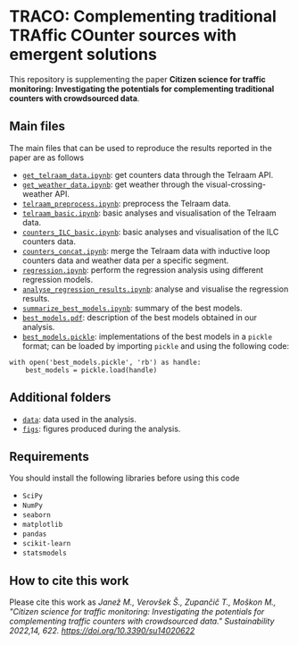 # TRACO: Complementing traditional TRAffic COunter sources with emergent solutions

 This repository is supplementing the paper **Citizen science for traffic monitoring: Investigating the potentials for complementing traditional counters with crowdsourced data**.


## Main files
The main files that can be used to reproduce the results reported in the paper are as follows
* [`get_telraam_data.ipynb`](get_telraam_data.ipynb): get counters data through the Telraam API.
* [`get_weather_data.ipynb`](get_weather_data.ipynb): get weather through the visual-crossing-weather API.
* [`telraam_preprocess.ipynb`](telraam_preprocess.ipynb): preprocess the Telraam data.
* [`telraam_basic.ipynb`](telraam_basic.ipynb): basic analyses and visualisation of the Telraam data.
* [`counters_ILC_basic.ipynb`](counters_ILC_basic.ipynb): basic analyses and visualisation of the ILC counters data.
* [`counters_concat.ipynb`](counters_concat.ipynb): merge the Telraam data with inductive loop counters data and weather data per a specific segment.
* [`regression.ipynb`](regression.ipynb): perform the regression analysis using different regression models.
* [`analyse_regression_results.ipynb`](analyse_regression_results.ipynb): analyse and visualise the regression results.
* [`summarize_best_models.ipynb`](summarize_best_models.ipynb): summary of the best models.
* [`best_models.pdf`](best_models.pdf): description of the best models obtained in our analysis.
* [`best_models.pickle`](best_models.pickle): implementations of the best models in a `pickle` format; can be loaded by importing `pickle` and using the following code:
```
with open('best_models.pickle', 'rb') as handle:
    best_models = pickle.load(handle)
```

## Additional folders
* [`data`](/data/): data used in the analysis.
* [`figs`](/figs/): figures produced during the analysis.


## Requirements
You should install the following libraries before using this code 
* `SciPy`
* `NumPy`
* `seaborn`
* `matplotlib`
* `pandas`
* `scikit-learn`
* `statsmodels`

## How to cite this work
Please cite this work as *Janež M., Verovšek Š., Zupančič T., Moškon M., "Citizen science for traffic monitoring: Investigating the potentials for complementing traffic counters with crowdsourced data." Sustainability 2022,14, 622. https://doi.org/10.3390/su14020622*
